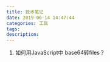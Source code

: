 ```yaml
---
title: 技术笔记
date: 2019-06-14 14:47:44
categories: 工具
tags:
description:
---
```


1. 如何用JavaScript中 base64转files？